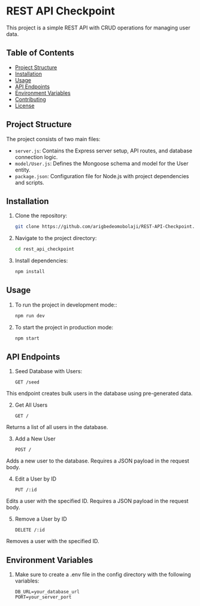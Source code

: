 # REST API Checkpoint

This project is a simple REST API with CRUD operations for managing user data.

## Table of Contents

- [Project Structure](#project-structure)
- [Installation](#installation)
- [Usage](#usage)
- [API Endpoints](#api-endpoints)
- [Environment Variables](#environment-variables)
- [Contributing](#contributing)
- [License](#license)

## Project Structure

The project consists of two main files:

- `server.js`: Contains the Express server setup, API routes, and database connection logic.
- `model/User.js`: Defines the Mongoose schema and model for the User entity.
- `package.json`: Configuration file for Node.js with project dependencies and scripts.


## Installation

1. Clone the repository:

   ```bash
   git clone https://github.com/arigbedeomobolaji/REST-API-Checkpoint.git

2. Navigate to the project directory:

   ```bash
   cd rest_api_checkpoint

3. Install dependencies:

   ```bash
   npm install

## Usage

1. To run the project in development mode::

   ```bash
   npm run dev

2. To start the project in production mode:

   ```bash
   npm start

## API Endpoints

1. Seed Database with Users:

   ```http
   GET /seed
This endpoint creates bulk users in the database using pre-generated data.
  

2. Get All Users

   ```http
   GET /
Returns a list of all users in the database.
  

3. Add a New User

   ```http
   POST /
Adds a new user to the database. Requires a JSON payload in the request body.


4. Edit a User by ID

   ```http
   PUT /:id
Edits a user with the specified ID. Requires a JSON payload in the request body.



5. Remove a User by ID

   ```http
   DELETE /:id
Removes a user with the specified ID.


## Environment Variables

1. Make sure to create a .env file in the config directory with the following variables:

   ```env
   DB_URL=your_database_url
   PORT=your_server_port

